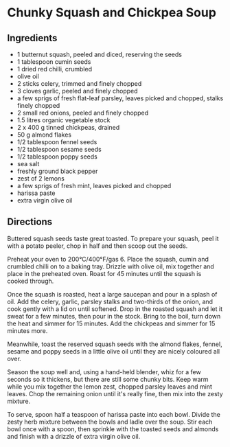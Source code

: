 # Chunky Squash and Chickpea Soup

## Ingredients
* 1 butternut squash, peeled and diced, reserving the seeds
* 1 tablespoon cumin seeds
* 1 dried red chilli, crumbled
* olive oil
* 2 sticks celery, trimmed and finely chopped
* 3 cloves garlic, peeled and finely chopped
* a few sprigs of fresh flat-leaf parsley, leaves picked and chopped, stalks finely chopped
* 2 small red onions, peeled and finely chopped
* 1.5 litres organic vegetable stock
* 2 x 400 g tinned chickpeas, drained
* 50 g almond flakes
* 1/2 tablespoon fennel seeds
* 1/2 tablespoon sesame seeds
* 1/2 tablespoon poppy seeds
* sea salt
* freshly ground black pepper
* zest of 2 lemons
* a few sprigs of fresh mint, leaves picked and chopped
* harissa paste
* extra virgin olive oil

## Directions
Buttered squash seeds taste great toasted. To prepare your squash, peel it with a potato peeler, chop in half and then scoop out the seeds.

Preheat your oven to 200°C/400°F/gas 6. Place the squash, cumin and crumbled chilli on to a baking tray. Drizzle with olive oil, mix together and place in the preheated oven. Roast for 45 minutes until the squash is cooked through.

Once the squash is roasted, heat a large saucepan and pour in a splash of oil. Add the celery, garlic, parsley stalks and two-thirds of the onion, and cook gently with a lid on until softened. Drop in the roasted squash and let it sweat for a few minutes, then pour in the stock. Bring to the boil, turn down the heat and simmer for 15 minutes. Add the chickpeas and simmer for 15 minutes more.

Meanwhile, toast the reserved squash seeds with the almond flakes, fennel, sesame and poppy seeds in a little olive oil until they are nicely coloured all over.

Season the soup well and, using a hand-held blender, whiz for a few seconds so it thickens, but there are still some chunky bits. Keep warm while you mix together the lemon zest, chopped parsley leaves and mint leaves. Chop the remaining onion until it's really fine, then mix into the zesty mixture.

To serve, spoon half a teaspoon of harissa paste into each bowl. Divide the zesty herb mixture between the bowls and ladle over the soup. Stir each bowl once with a spoon, then sprinkle with the toasted seeds and almonds and finish with a drizzle of extra virgin olive oil.

